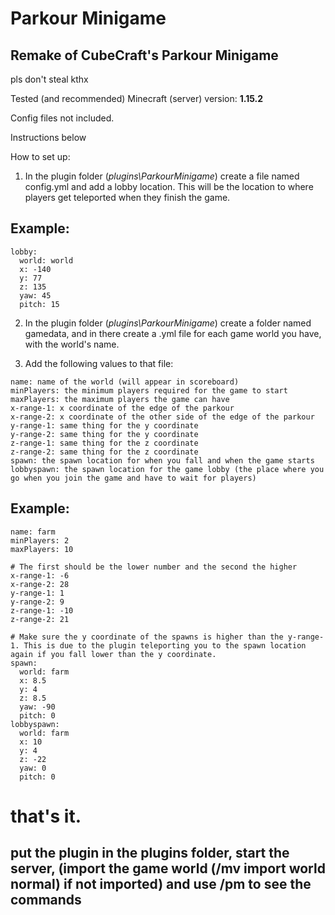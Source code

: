 # Parkour Minigame
## Remake of CubeCraft's Parkour Minigame

pls don't steal kthx

Tested (and recommended) Minecraft (server) version: **1.15.2**

Config files not included.

Instructions below

How to set up:

1. In the plugin folder (*plugins\ParkourMinigame*) create a file named config.yml and add a lobby location. This will be the location to where players get teleported when they finish the game.

## Example:

```
lobby:
  world: world
  x: -140
  y: 77
  z: 135
  yaw: 45
  pitch: 15
  ```
  
2. In the plugin folder (*plugins\ParkourMinigame*) create a folder named gamedata, and in there create a .yml file for each game world you have, with the world's name.

3. Add the following values to that file:
```
name: name of the world (will appear in scoreboard)
minPlayers: the minimum players required for the game to start
maxPlayers: the maximum players the game can have
x-range-1: x coordinate of the edge of the parkour
x-range-2: x coordinate of the other side of the edge of the parkour
y-range-1: same thing for the y coordinate
y-range-2: same thing for the y coordinate
z-range-1: same thing for the z coordinate
z-range-2: same thing for the z coordinate
spawn: the spawn location for when you fall and when the game starts
lobbyspawn: the spawn location for the game lobby (the place where you go when you join the game and have to wait for players)
```

## Example:

```
name: farm
minPlayers: 2
maxPlayers: 10

# The first should be the lower number and the second the higher
x-range-1: -6
x-range-2: 28
y-range-1: 1
y-range-2: 9
z-range-1: -10
z-range-2: 21

# Make sure the y coordinate of the spawns is higher than the y-range-1. This is due to the plugin teleporting you to the spawn location again if you fall lower than the y coordinate.
spawn:
  world: farm
  x: 8.5
  y: 4
  z: 8.5
  yaw: -90
  pitch: 0
lobbyspawn:
  world: farm
  x: 10
  y: 4       
  z: -22
  yaw: 0
  pitch: 0
```


# that's it.
## put the plugin in the plugins folder, start the server, (import the game world (/mv import world normal) if not imported) and use /pm to see the commands
